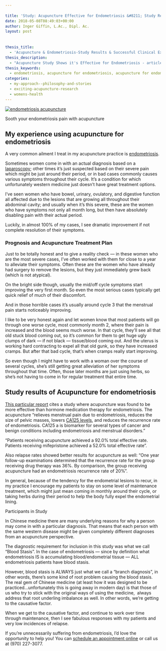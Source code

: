 ```yaml
---

title: 'Study: Acupuncture Effective for Endometriosis &#8211; Study Results and Clinical Experience'
date: 2018-05-08T08:49:03+00:00
author: Inger Giffin, L.Ac., Dipl. Ac.
layout: post


thesis_title:
  - 'Acupuncture & Endometriosis-Study Results & Successful Clinical Experience'
thesis_description:
  - "Acupuncture Study Shows it's Effective for Endometriosis - article includes the study results, as well as how I treat it clinically to get successful clinical results"
thesis_keywords:
  - endometriosis, acupuncture for endometriosis, acupuncture for endometriosis in Fort Collins
categories:
  - my-approach--philosophy-and-stories
  - exciting-acupuncture-research
  - womens-health
---
```


<div id="attachment_3635"><a href="/assets/images/wp-content/uploads/2018/06/belly-3186730_1920.jpg"><img alt="endometriosis acupuncture" srcset="/assets/images/wp-content/uploads/2018/06/belly-3186730_1920-150x100.jpg 150w, /assets/images/wp-content/uploads/2018/06/belly-3186730_1920-300x200.jpg 300w, /assets/images/wp-content/uploads/2018/06/belly-3186730_1920-768x513.jpg 768w, /assets/images/wp-content/uploads/2018/06/belly-3186730_1920-1024x684.jpg 1024w" sizes="(max-width: 150px) 100vw, 150px" src="/assets/images/wp-content/uploads/2018/06/belly-3186730_1920-150x100.jpg" /></a><p>Sooth your endometriosis pain with acupuncture</p></div>

## My experience using acupuncture for endometriosis

A very common ailment I treat in my acupuncture practice is [endometriosis](https://en.wikipedia.org/wiki/Endometriosis).

Sometimes women come in with an actual diagnosis based on a [laparoscopy](https://www.healthline.com/health/endometriosis/laparoscopy-for-endometriosis); other times it’s just suspected based on their severe pain which might be just around their period, or in bad cases commonly causes various symptoms throughout their cycle. It’s a condition for which unfortunately western medicine just doesn’t have great treatment options.

I’ve seen women who have bowel, urinary, ovulatory, and digestive function all affected due to the lesions that are growing all throughout their abdominal cavity; and usually when it’s this severe, these are the women who have symptoms not only all month long, but then have absolutely disabling pain with their actual period.

Luckily, in almost 100% of my cases, I see dramatic improvement if not complete resolution of their symptoms.

### Prognosis and Acupuncture Treatment Plan

Just to be totally honest and to give a reality check — in these women who are the most severe cases, I’ve often worked with them for close to a year to alleviate their symptoms. Often these are the women who have already had surgery to remove the lesions, but they just immediately grew back (which is not atypical).

On the bright side though, usually the mid/off cycle symptoms start improving the very first month. So even the most serious cases typically get quick relief of much of their discomfort.

And in those horrible cases it’s usually around cycle 3 that the menstrual pain starts noticeably improving.

I like to be very honest again and let women know that most patients will go through one worse cycle, most commonly month 2, where their pain is increased and the blood seems much worse. In that cycle, they’ll see all that old stuck blood coming out, so it’s common for them to get huge ugly clumps of dark — if not black — tissue/blood coming out. And the uterus is working hard contracting to expel all that old gunk, so they have increased cramps. But after that bad cycle, that’s when cramps really start improving.

So even though I might have to work with a woman over the course of several cycles, she’s still getting great alleviation of her symptoms throughout that time. Often, those later months are just using herbs, so she’s not having to come in for regular treatment that entire time.

## Study results of Acupuncture for endometriosis

[This particular report](http://www.healthcmi.com/Acupuncture-Continuing-Education-News/1770-acupuncture-beats-drug-for-endometriosis-relief) cites a study where acupuncture was found to be more effective than hormone medication therapy for endometriosis. The acupuncture “relieves menstrual pain due to endometriosis, reduces the size of pelvic masses, lowers [CA125 levels](https://www.ncbi.nlm.nih.gov/pubmed/15726771), and reduces the recurrence rate of endometriosis. CA125 a is biomarker for several types of cancer and benign conditions including endometriosis and menstrual disorders.”

“Patients receiving acupuncture achieved a 92.0% total effective rate. Patients receiving mifepristone achieved a 52.0% total effective rate”.

Also relapse rates showed better results for acupuncture as well: “One year follow-up examinations determined that the recurrence rate for the group receiving drug therapy was 36%. By comparison, the group receiving acupuncture had an endometriosis recurrence rate of 20%”.

In general, because of the tendency for the endometrial lesions to recur, in my practice I encourage my patients to stay on some level of maintenance treatment, which might just mean coming in monthly around their cycle, or taking herbs during their period to help the body fully expel the endometrial lining.

Participants in Study

In Chinese medicine there are many underlying reasons for why a person may come in with a particular diagnosis. That means that each person with the same western disease might be given completely different diagnoses from an acupuncture perspective.

The diagnostic requirement for inclusion in this study was what we call “Blood Stasis”. In the case of endometriosis — since by definition what endometriosis IS is accumulating blood/endometrial tissue — ALL endometriosis patients have blood stasis.

However, blood stasis is ALWAYS just what we call a “branch diagnosis”, in other words, there’s some kind of root problem causing the blood stasis. The real gem of Chinese medicine (at least how it was designed to be practiced…unfortunately this is going away in modern day) is that those of us who try to stick with the original ways of using the medicine,&nbsp; always address that root underling imbalance as well. In other words, we’re getting to the causative factor.

When we get to the causative factor, and continue to work over time through maintenance, then I see fabulous responses with my patients and very low incidences of relapse.

If you’re unnecessarily suffering from endometriosis, I’d love the opportunity to help you! You can [schedule an appointment online](http://www.wisdomwaysacupuncture.com/acupuncture-appointment-scheduling/) or call us at (970) 227-3077.

&nbsp;